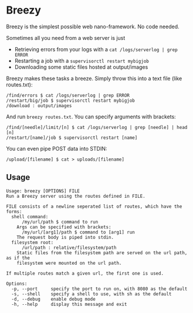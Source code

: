 # Breezy
Breezy is the simplest possible web nano-framework. No code needed.  

Sometimes all you need from a web server is just
* Retrieving errors from your logs with a `cat /logs/serverlog | grep ERROR`
* Restarting a job with a `supervisorctl restart mybigjob`
* Downloading some static files hosted at output/images

Breezy makes these tasks a breeze. Simply throw this into a text file (like routes.txt):

    /find/errors $ cat /logs/serverlog | grep ERROR
    /restart/big/job $ supervisorctl restart mybigjob
    /download : output/images

And run `breezy routes.txt`. You can specify arguments with brackets:

    /find/[needle]/limit/[n] $ cat /logs/serverlog | grep [needle] | head [n]
    /restart/[name]/job $ supervisorctl restart [name]

You can even pipe POST data into STDIN:

    /upload/[filename] $ cat > uploads/[filename]

## Usage
    Usage: breezy [OPTIONS] FILE
    Run a Breezy server using the routes defined in FILE.

    FILE consists of a newline seperated list of routes, which have the forms:
      shell command:
          /my/url/path $ command to run
        Args can be specified with brackets:
          /my/url/[arg1]/path $ command to [arg1] run
        The request body is piped into stdin.
      filesystem root:
          /url/path : relative/filesystem/path
        Static files from the filesystem path are served on the url path, as if the
        filesystem were mounted on the url path.

    If multiple routes match a given url, the first one is used.

    Options:
      -p, --port     specify the port to run on, with 8080 as the default
      -s, --shell    specify a shell to use, with sh as the default
      -d, --debug    enable debug mode
      -h, --help     display this message and exit
